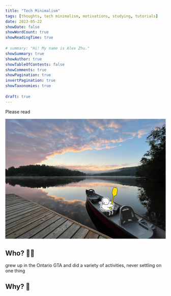 ```yaml
---
title: "Tech Minimalism"
tags: [thoughts, tech minimalism, motivations, studying, tutorials]
date: 2023-05-22
showDate: false
showWordCount: true
showReadingTime: true

# summary: "Hi! My name is Alex Zhu."
showSummary: true
showAuthor: true
showTableOfContents: false
showComments: true
showPagination: true
invertPagination: true
showTaxonomies: true

draft: true
---
```


Please read

![text.](thumb.jpg "text")

## Who? 👨‍💻

grew up in the Ontario GTA and did a variety of activities, never settling on one thing

## Why? :thinking: